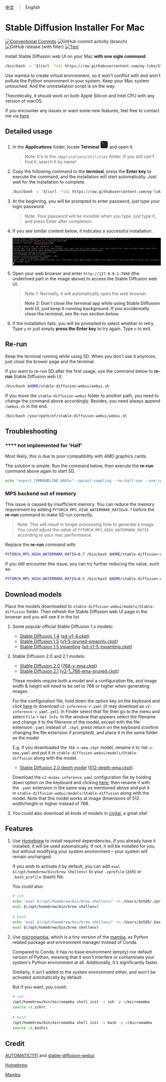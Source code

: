 <p align="left">
    <a href="README_CN.md">中文</a> &nbsp ｜ &nbsp English
</p>

# Stable Diffusion Installer For Mac

[![Conventional Commits](https://img.shields.io/badge/Conventional%20Commits-1.0.0-%23FE5196?logo=conventionalcommits&logoColor=white)](https://conventionalcommits.org) ![GitHub commit activity (branch)](https://img.shields.io/github/commit-activity/t/wy-luke/StableDiffusion-Installer-For-Mac) ![GitHub release (with filter)](https://img.shields.io/github/v/release/wy-luke/StableDiffusion-Installer-For-Mac) [![Test](https://github.com/wy-luke/StableDiffusion-Installer-For-Mac/actions/workflows/test.yml/badge.svg)](https://github.com/wy-luke/StableDiffusion-Installer-For-Mac/actions/workflows/test.yml)

Install Stable Diffusion web UI on your Mac **with one sigle command**:

```bash
/bin/bash -c "$(curl -fsSL https://raw.githubusercontent.com/wy-luke/StableDiffusion-Installer-For-Mac/main/sd-installer.sh)"
```

Use mamba to create virtual environment, so it won't conflict with and won't pollute the Python environment in your system. Keep your Mac system untouched. And the uninstallation script is on the way.

Theoretically, it should work on both Apple Silicon and Intel CPU with any version of macOS.

If you encounter any issues or want some new features, feel free to contact me via [here](https://github.com/wy-luke/StableDiffusion-Installer-For-Mac/issues/new).

## Detailed usage

1. In the **Applications** folder, locate **Terminal** <img src="./images/terminal.png" alt="terminal" width="25"/> and open it.

   > Note: It's in the `/Applications/Utilities` folder. If you still can't find it, search it by name!

2. Copy the following command to the **terminal**, press the **Enter key** to execute the command, and the installation will start automatically. Just wait for the installation to complete.

   ```bash
   /bin/bash -c "$(curl -fsSL https://raw.githubusercontent.com/wy-luke/StableDiffusion-Installer-For-Mac/main/sd-installer.sh)"
   ```

3. At the beginning, you will be prompted to enter password, just type your login password.

   > Note: Your password will be invisible when you type, just type it, and press Enter after completion.

4. If you see similar content below, it indicates a successful installation.

   ![success](images/success.png)

5. Open your web browser and enter `http://127.0.0.1:7860` (the underlined part in the image above) to access the Stable Diffusion web UI.

   > Note 1: Normally, it will automatically open the web browser.

   > **Note 2: Don't close the terminal app while using Stable Diffusion web UI, just keep it running background. If you accidentally close the terminal, see Re-run section below.**

6. If the installation fails, you will be prompted to select whether to retry. Type `y` or just simply **press the Enter key** to try again. Type `n` to exit.

## Re-run

Keep the terminal running while using SD. When you don't use it anymore, just close the brower page and the terminal.

If you want to re-run SD after the first usage, use the command below to **re-run** Stable Diffusion web UI.

```bash
/bin/bash $HOME/stable-diffusion-webui/webui.sh
```

If you move the `stable-diffusion-webui` folder to another path, you need to change the command above accordingly. Besides, you need always append `/webui.sh` in the end.

```bash
/bin/bash /your/path/of/stable-diffusion-webui/webui.sh
```

## Troubleshooting

### \*\*\*\* not implemented for 'Half'

Most likely, this is due to poor compatibility with AMD graphics cards.

The solution is simple. Run the command below, then execute the **re-run** command above again to start SD.

```bash
echo 'export COMMANDLINE_ARGS="--upcast-sampling --no-half-vae --use-cpu interrogate --precision full --no-half --skip-torch-cuda-test"' > $HOME/stable-diffusion-webui/webui-user.sh
```

### MPS backend out of memory

This issue is caused by insufficient memory. You can reduce the memory requirement by adding `PYTORCH_MPS_HIGH_WATERMARK_RATIO=0.7` before the **re-run** command to make SD run correctly.

> Note: This will result in longer processing time to generate a image. You could adjust the value of `PYTORCH_MPS_HIGH_WATERMARK_RATIO` according to your mac performance.

Replace the **re-run** command with:

```bash
PYTORCH_MPS_HIGH_WATERMARK_RATIO=0.7 /bin/bash $HOME/stable-diffusion-webui/webui.sh
```

If you still encounter this issue, you can try further reducing the value, such as:

```bash
PYTORCH_MPS_HIGH_WATERMARK_RATIO=0.5 /bin/bash $HOME/stable-diffusion-webui/webui.sh
```

## Download models

Place the models downloaded to `stable-diffusion-webui/models/Stable-diffusion` folder. Then refresh the Stable Diffusion web UI page in the browser and you will see it in the list.

1. Some popular official Stable Diffusion 1.x models:

   - [Stable DIffusion 1.4](https://huggingface.co/CompVis/stable-diffusion-v-1-4-original) ([sd-v1-4.ckpt](https://huggingface.co/CompVis/stable-diffusion-v-1-4-original/resolve/main/sd-v1-4.ckpt))
   - [Stable Diffusion 1.5](https://huggingface.co/runwayml/stable-diffusion-v1-5) ([v1-5-pruned-emaonly.ckpt](https://huggingface.co/runwayml/stable-diffusion-v1-5/resolve/main/v1-5-pruned-emaonly.ckpt))
   - [Stable Diffusion 1.5 Inpainting](https://huggingface.co/runwayml/stable-diffusion-inpainting) ([sd-v1-5-inpainting.ckpt](https://huggingface.co/runwayml/stable-diffusion-inpainting/resolve/main/sd-v1-5-inpainting.ckpt))

2. Stable Diffusion 2.0 and 2.1 models:

   - [Stable Diffusion 2.0](https://huggingface.co/stabilityai/stable-diffusion-2) ([768-v-ema.ckpt](https://huggingface.co/stabilityai/stable-diffusion-2/resolve/main/768-v-ema.ckpt))
   - [Stable Diffusion 2.1](https://huggingface.co/stabilityai/stable-diffusion-2-1) ([v2-1_768-ema-pruned.ckpt](https://huggingface.co/stabilityai/stable-diffusion-2-1/resolve/main/v2-1_768-ema-pruned.ckpt))

   These models require both a model and a configuration file, and image width & height will need to be set to 768 or higher when generating images.

   For the configuration file, hold down the option key on the keyboard and click [here](https://github.com/Stability-AI/stablediffusion/raw/main/configs/stable-diffusion/v2-inference-v.yaml) to download `v2-inference-v.yaml` (it may download as `v2-inference-v.yaml.yml`). In Finder select that file then go to the menu and select `File` \> `Get Info`. In the window that appears select the filename and change it to the filename of the model, except with the file extension `.yaml` instead of `.ckpt`, press return on the keyboard (confirm changing the file extension if prompted), and place it in the same folder as the model

   E.g. if you downloaded the `768-v-ema.ckpt` model, rename it to `768-v-ema.yaml` and put it in `stable-diffusion-webui/models/Stable-diffusion` along with the model.

   - [Stable Diffusion 2.0 depth model](https://huggingface.co/stabilityai/stable-diffusion-2-depth) ([512-depth-ema.ckpt](https://huggingface.co/stabilityai/stable-diffusion-2-depth/resolve/main/512-depth-ema.ckpt)).

   Download the `v2-midas-inference.yaml` configuration file by holding down option on the keyboard and clicking [here](https://github.com/Stability-AI/stablediffusion/raw/main/configs/stable-diffusion/v2-midas-inference.yaml), then rename it with the `.yaml` extension in the same way as mentioned above and put it in `stable-diffusion-webui/models/Stable-diffusion` along with the model. Note that this model works at image dimensions of 512 width/height or higher instead of 768.

3. You could also download all kinds of models in [civitai](https://civitai.com/), a great site!

## Features

1. Use [Homebrew](https://brew.sh/) to install required dependencies. If you already have it installed, it will be used automatically. If not, it will be installed for you, but without modifying your system environment – your system will remain unchanged.

   If you wish to activate it by default, you can add `eval $(/opt/homebrew/bin/brew shellenv)` to your `.zprofile` (zsh) or `.bash_profile` (bash) file.

   You could also:

   ```bash
   # zsh
   echo 'eval $(/opt/homebrew/bin/brew shellenv)' >> /Users/$USER/.zprofile
   eval $(/opt/homebrew/bin/brew shellenv)

   # bash
   echo 'eval $(/opt/homebrew/bin/brew shellenv)' >> /Users/$USER/.bash_profile
   eval $(/opt/homebrew/bin/brew shellenv)
   ```

2. Use [micromamba](https://mamba.readthedocs.io/en/latest/user_guide/micromamba.html), which is a tiny version of the [mamba](https://mamba.readthedocs.io/en/latest/index.html#), as Python related package and environment manager instead of Conda.

   Compared to Conda, it has no base environment (empty) nor default version of Python, meaning that it won't interfere or contaminate your system's Python environment at all. Additionally, it's significantly faster.

   Similarly, it isn't added to the system environment either, and won't be activated automatically by default.

   But if you want, you could:

   ```bash
   # zsh
   /opt/homebrew/bin/micromamba shell init -s zsh -p ~/micromamba
   source ~/.zshrc

   # bash
   /opt/homebrew/bin/micromamba shell init -s bash -p ~/micromamba
   source ~/.bashrc
   ```

## Credit

[AUTOMATIC1111](https://github.com/AUTOMATIC1111) and [stable-diffusion-webui](https://github.com/AUTOMATIC1111/stable-diffusion-webui)

[Homebrew](https://github.com/Homebrew/brew)

[Mamba](https://github.com/mamba-org/mamba)
